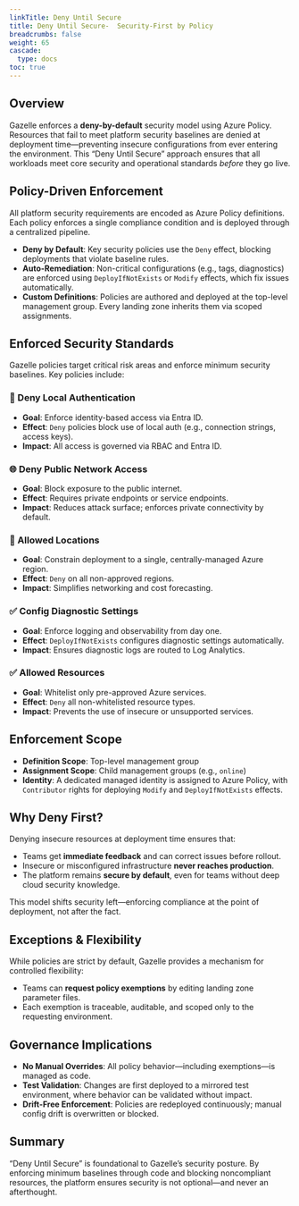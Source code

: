 ```yaml
---
linkTitle: Deny Until Secure
title: Deny Until Secure-  Security-First by Policy
breadcrumbs: false
weight: 65
cascade:
  type: docs  
toc: true
---
```


## Overview

Gazelle enforces a **deny-by-default** security model using Azure Policy. Resources that fail to meet platform security baselines are denied at deployment time—preventing insecure configurations from ever entering the environment. This “Deny Until Secure” approach ensures that all workloads meet core security and operational standards _before_ they go live.

## Policy-Driven Enforcement

All platform security requirements are encoded as Azure Policy definitions. Each policy enforces a single compliance condition and is deployed through a centralized pipeline.

- **Deny by Default**: Key security policies use the `Deny` effect, blocking deployments that violate baseline rules.  
- **Auto-Remediation**: Non-critical configurations (e.g., tags, diagnostics) are enforced using `DeployIfNotExists` or `Modify` effects, which fix issues automatically.
- **Custom Definitions**: Policies are authored and deployed at the top-level management group. Every landing zone inherits them via scoped assignments.

## Enforced Security Standards

Gazelle policies target critical risk areas and enforce minimum security baselines. Key policies include:

### 🔐 Deny Local Authentication

- **Goal**: Enforce identity-based access via Entra ID.
- **Effect**: `Deny` policies block use of local auth (e.g., connection strings, access keys).
- **Impact**: All access is governed via RBAC and Entra ID.

### 🌐 Deny Public Network Access

- **Goal**: Block exposure to the public internet.
- **Effect**: Requires private endpoints or service endpoints.
- **Impact**: Reduces attack surface; enforces private connectivity by default.

### 📍 Allowed Locations

- **Goal**: Constrain deployment to a single, centrally-managed Azure region.
- **Effect**: `Deny` on all non-approved regions.
- **Impact**: Simplifies networking and cost forecasting.

### ✅ Config Diagnostic Settings

- **Goal**: Enforce logging and observability from day one.
- **Effect**: `DeployIfNotExists` configures diagnostic settings automatically.
- **Impact**: Ensures diagnostic logs are routed to Log Analytics.

### ✅ Allowed Resources

- **Goal**: Whitelist only pre-approved Azure services.
- **Effect**: `Deny` all non-whitelisted resource types.
- **Impact**: Prevents the use of insecure or unsupported services.

## Enforcement Scope

- **Definition Scope**: Top-level management group
- **Assignment Scope**: Child management groups (e.g., `online`)
- **Identity**: A dedicated managed identity is assigned to Azure Policy, with `Contributor` rights for deploying `Modify` and `DeployIfNotExists` effects.

## Why Deny First?

Denying insecure resources at deployment time ensures that:

- Teams get **immediate feedback** and can correct issues before rollout.
- Insecure or misconfigured infrastructure **never reaches production**.
- The platform remains **secure by default**, even for teams without deep cloud security knowledge.

This model shifts security left—enforcing compliance at the point of deployment, not after the fact.

## Exceptions & Flexibility

While policies are strict by default, Gazelle provides a mechanism for controlled flexibility:

- Teams can **request policy exemptions** by editing landing zone parameter files.
- Each exemption is traceable, auditable, and scoped only to the requesting environment.

## Governance Implications

- **No Manual Overrides**: All policy behavior—including exemptions—is managed as code.
- **Test Validation**: Changes are first deployed to a mirrored test environment, where behavior can be validated without impact.
- **Drift-Free Enforcement**: Policies are redeployed continuously; manual config drift is overwritten or blocked.

## Summary

“Deny Until Secure” is foundational to Gazelle’s security posture. By enforcing minimum baselines through code and blocking noncompliant resources, the platform ensures security is not optional—and never an afterthought.
